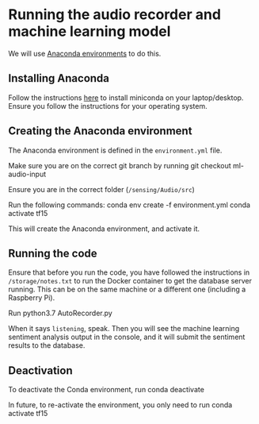 # Running the audio recorder and machine learning model

We will use [Anaconda environments](https://conda.io/projects/conda/en/latest/user-guide/tasks/manage-environments.html) to do this.

## Installing Anaconda
Follow the instructions [here](https://conda.io/projects/conda/en/latest/user-guide/install/index.html) to install miniconda on your laptop/desktop. Ensure you follow the instructions for your operating system.

## Creating the Anaconda environment
The Anaconda environment is defined in the `environment.yml` file.

Make sure you are on the correct git branch by running
        git checkout ml-audio-input

Ensure you are in the correct folder (`/sensing/Audio/src`)

Run the following commands:
        conda env create -f environment.yml
        conda activate tf15

This will create the Anaconda environment, and activate it.

## Running the code
Ensure that before you run the code, you have followed the instructions in `/storage/notes.txt` to run the Docker container to get the database server running. This can be on the same machine or a different one (including a Raspberry Pi).

Run
        python3.7 AutoRecorder.py

When it says `listening`, speak.
Then you will see the machine learning sentiment analysis output in the console, and it will submit the sentiment results to the database.

## Deactivation
To deactivate the Conda environment, run
        conda deactivate

In future, to re-activate the environment, you only need to run
        conda activate tf15
